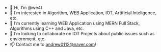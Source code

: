 - 👋 Hi, I’m @we4t
- 👀 I’m interested in Algorithm, WEB Application, IOT, Artificial Inteligence, etc.
- 🌱 I’m currently learning WEB Application using MERN Full Stack, Algorithms using C++ and Java, etc.
- 💞️ I’m looking to collaborate on IOT Projects about public issues such as enviornment, etc.
- 📫 Contact me to andrew0112@naver.com!

<!---
we4t/we4t is a ✨ special ✨ repository because its `README.md` (this file) appears on your GitHub profile.
You can click the Preview link to take a look at your changes.
--->
